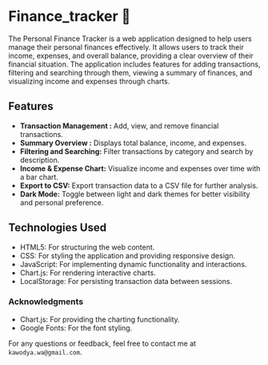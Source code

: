 # Finance_tracker 💸
The Personal Finance Tracker is a web application designed to help users manage their personal finances effectively. It allows users to track their income, expenses, and overall balance, providing a clear overview of their financial situation. The application includes features for adding transactions, filtering and searching through them, viewing a summary of finances, and visualizing income and expenses through charts.

## Features

- **Transaction Management :**  Add, view, and remove financial transactions.
- **Summary Overview :** Displays total balance, income, and expenses.
- **Filtering and Searching:** Filter transactions by category and search by description.
- **Income & Expense Chart:** Visualize income and expenses over time with a bar chart.
- **Export to CSV:** Export transaction data to a CSV file for further analysis.
- **Dark Mode:** Toggle between light and dark themes for better visibility and personal preference.

## Technologies Used

- HTML5: For structuring the web content.
- CSS: For styling the application and providing responsive design.
- JavaScript: For implementing dynamic functionality and interactions.
- Chart.js: For rendering interactive charts.
- LocalStorage: For persisting transaction data between sessions.

### Acknowledgments

- Chart.js: For providing the charting functionality.
- Google Fonts: For the font styling.

For any questions or feedback, feel free to contact me at `kawodya.wa@gmail.com`.

